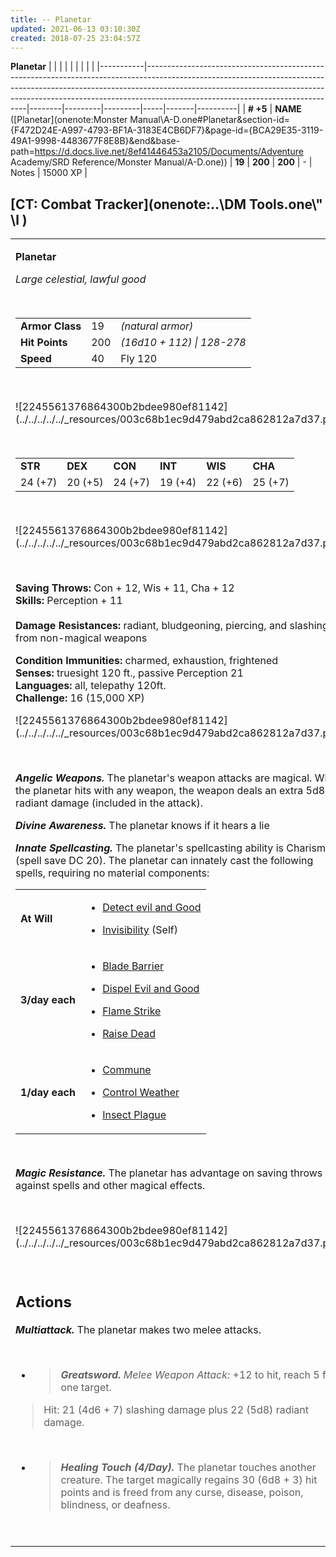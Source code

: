 ```yaml
---
title: -- Planetar
updated: 2021-06-13 03:10:30Z
created: 2018-07-25 23:04:57Z
---
```


**Planetar**
|           |                                                                                                                                                                                                                                                                                          |        |         |         |     |       |          |
|-----------|------------------------------------------------------------------------------------------------------------------------------------------------------------------------------------------------------------------------------------------------------------------------------------------|--------|---------|---------|-----|-------|----------|
| **\# +5** | **NAME** ([Planetar](onenote:Monster Manual\\A-D.one#Planetar&section-id={F472D24E-A997-4793-BF1A-3183E4CB6DF7}&page-id={BCA29E35-3119-49A1-9998-4483677F8E8B}&end&base-path=https://d.docs.live.net/8ef41446453a2105/Documents/Adventure Academy/SRD Reference/Monster Manual/A-D.one)) | **19** | **200** | **200** | \-  | Notes | 15000 XP |

## [CT: Combat Tracker](onenote:..\\DM Tools.one\\" \l )

<table><tbody><tr class="odd"><td><p><strong>Planetar</strong></p><p><em>Large celestial, lawful good</em></p><p> </p><table><tbody><tr class="odd"><td><strong>Armor Class</strong></td><td>19</td><td><em>(natural armor)</em></td></tr><tr class="even"><td><strong>Hit Points</strong></td><td>200</td><td><em>(16d10 + 112) | 128-278</em></td></tr><tr class="odd"><td><strong>Speed</strong></td><td>40</td><td>Fly 120</td></tr></tbody></table><p> </p><p>![2245561376864300b2bdee980ef81142](../../../../../_resources/003c68b1ec9d479abd2ca862812a7d37.png)</p><p> </p><table><tbody><tr class="odd"><td><strong>STR</strong></td><td><strong>DEX</strong></td><td><strong>CON</strong></td><td><strong>INT</strong></td><td><strong>WIS</strong></td><td><strong>CHA</strong></td></tr><tr class="even"><td>24 (+7)</td><td>20 (+5)</td><td>24 (+7)</td><td>19 (+4)</td><td>22 (+6)</td><td>25 (+7)</td></tr></tbody></table><p> </p><p>![2245561376864300b2bdee980ef81142](../../../../../_resources/003c68b1ec9d479abd2ca862812a7d37.png)</p><p> </p><p><strong>Saving Throws:</strong> Con + 12, Wis + 11, Cha + 12<br />
<strong>Skills:</strong> Perception + 11<br />
<br />
<strong>Damage Resistances:</strong> radiant, bludgeoning, piercing, and slashing from non-magical weapons</p><p><strong>Condition Immunities:</strong> charmed, exhaustion, frightened<br />
<strong>Senses:</strong> truesight 120 ft., passive Perception 21<br />
<strong>Languages:</strong> all, telepathy 120ft.<br />
<strong>Challenge:</strong> 16 (15,000 XP)</p><p>![2245561376864300b2bdee980ef81142](../../../../../_resources/003c68b1ec9d479abd2ca862812a7d37.png)</p><p> </p><p><em><strong>Angelic Weapons.</strong></em> The planetar's weapon attacks are magical. When the planetar hits with any weapon, the weapon deals an extra 5d8 radiant damage (included in the attack).</p><p><em><strong>Divine Awareness.</strong></em> The planetar knows if it hears a lie</p><p><em><strong>Innate Spellcasting.</strong></em> The planetar's spellcasting ability is Charisma (spell save DC 20). The planetar can innately cast the following spells, requiring no material components:</p><table><tbody><tr class="odd"><td><strong>At Will</strong></td><td><ul><li><p><a href="onenote:..\\Spellbook\\C-D.one#Detect Evil and Good&amp;section-id={007039C0-7592-4988-AFCF-88060A04A402}&amp;page-id={6547700C-1B8E-438D-AFED-5F5DA9F24F18}&amp;end&amp;base-path=https://d.docs.live.net/8ef41446453a2105/Documents/Adventure Academy/SRD Reference">Detect evil and Good</a></p></li><li><p><a href="onenote:..\\Spellbook\\I-J.one#Invisibility&amp;section-id={881519A1-AA79-4980-93EA-9897CE839F1C}&amp;page-id={EB080793-FF23-4636-B857-3A5AC4EC3913}&amp;end&amp;base-path=https://d.docs.live.net/8ef41446453a2105/Documents/Adventure Academy/SRD Reference">Invisibility</a> (Self)</p></li></ul></td></tr><tr class="even"><td><strong>3/day each</strong></td><td><ul><li><p><a href="onenote:..\\Spellbook\\A-B.one#Blade Barrier&amp;section-id={B393F978-44B8-4CA5-94A0-35B9BD6E69FD}&amp;page-id={67F003ED-350E-4305-B64C-ABDE4D21A773}&amp;end&amp;base-path=https://d.docs.live.net/8ef41446453a2105/Documents/Adventure Academy/SRD Reference">Blade Barrier</a></p></li><li><p><a href="onenote:..\\Spellbook\\C-D.one#Dispel Evil and Good&amp;section-id={007039C0-7592-4988-AFCF-88060A04A402}&amp;page-id={41AE2314-5A6C-43C4-B7E9-A01EEB8CA652}&amp;end&amp;base-path=https://d.docs.live.net/8ef41446453a2105/Documents/Adventure Academy/SRD Reference">Dispel Evil and Good</a></p></li><li><p><a href="onenote:..\\Spellbook\\E-F.one#Flame Strike&amp;section-id={9D76DF92-D437-4006-8BCF-40C1CDF7C609}&amp;page-id={2C0B2BF7-92C5-494F-8553-21C3F0F08329}&amp;end&amp;base-path=https://d.docs.live.net/8ef41446453a2105/Documents/Adventure Academy/SRD Reference">Flame Strike</a></p></li><li><p><a href="onenote:..\\Spellbook\\Q-R.one#Raise Dead&amp;section-id={AF883F1D-C3F1-47DB-AA89-FFC1EC85B153}&amp;page-id={FAEBD61E-2958-4E10-8F56-84B05875909A}&amp;end&amp;base-path=https://d.docs.live.net/8ef41446453a2105/Documents/Adventure Academy/SRD Reference">Raise Dead</a></p></li></ul></td></tr><tr class="odd"><td><strong>1/day each</strong></td><td><ul><li><p><a href="onenote:..\\Spellbook\\C-D.one#Commune&amp;section-id={007039C0-7592-4988-AFCF-88060A04A402}&amp;page-id={0FF1F72F-EBDF-4B09-9122-25E55D082096}&amp;end&amp;base-path=https://d.docs.live.net/8ef41446453a2105/Documents/Adventure Academy/SRD Reference">Commune</a></p></li><li><p><a href="onenote:..\\Spellbook\\C-D.one#Control Weather&amp;section-id={007039C0-7592-4988-AFCF-88060A04A402}&amp;page-id={9D650C19-71F7-43CB-98AA-F5B2C5793F5E}&amp;end&amp;base-path=https://d.docs.live.net/8ef41446453a2105/Documents/Adventure Academy/SRD Reference">Control Weather</a></p></li><li><p><a href="onenote:..\\Spellbook\\I-J.one#Insect Plague&amp;section-id={881519A1-AA79-4980-93EA-9897CE839F1C}&amp;page-id={FCE5C638-E625-40B4-BE16-4B0BBC1AD84B}&amp;end&amp;base-path=https://d.docs.live.net/8ef41446453a2105/Documents/Adventure Academy/SRD Reference">Insect Plague</a></p></li></ul></td></tr></tbody></table><p> </p><p><em><strong>Magic Resistance.</strong></em> The planetar has advantage on saving throws against spells and other magical effects.</p><p> </p><p>![2245561376864300b2bdee980ef81142](../../../../../_resources/003c68b1ec9d479abd2ca862812a7d37.png)</p><p> </p><h2 id="actions"><strong>Actions</strong></h2><p><em><strong>Multiattack.</strong></em> The planetar makes two melee attacks.</p><p> </p><ul><li><blockquote><p><em><strong>Greatsword.</strong> Melee Weapon Attack:</em> +12 to hit, reach 5 ft., one target.</p></blockquote></li></ul><blockquote><p>Hit: 21 (4d6 + 7) slashing damage plus 22 (5d8) radiant damage.</p></blockquote><p> </p><ul><li><blockquote><p><em><strong>Healing Touch (4/Day).</strong></em> The planetar touches another creature. The target magically regains 30 (6d8 + 3) hit points and is freed from any curse, disease, poison, blindness, or deafness.</p></blockquote></li></ul><p> </p></td></tr></tbody></table>
